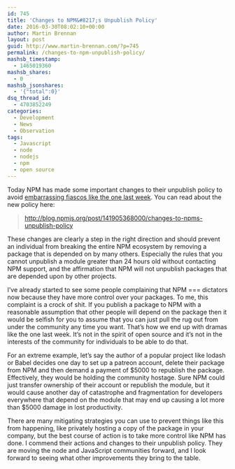 ```yaml
---
id: 745
title: 'Changes to NPM&#8217;s Unpublish Policy'
date: 2016-03-30T08:02:10+00:00
author: Martin Brennan
layout: post
guid: http://www.martin-brennan.com/?p=745
permalink: /changes-to-npm-unpublish-policy/
mashsb_timestamp:
  - 1465019360
mashsb_shares:
  - 0
mashsb_jsonshares:
  - '{"total":0}'
dsq_thread_id:
  - 4703852249
categories:
  - Development
  - News
  - Observation
tags:
  - Javascript
  - node
  - nodejs
  - npm
  - open source
---
```

Today NPM has made some important changes to their unpublish policy to avoid [embarrassing fiascos like the one last week](http://www.martin-brennan.com/npm-drama/). You can read about the new policy here:

> <http://blog.npmjs.org/post/141905368000/changes-to-npms-unpublish-policy>

These changes are clearly a step in the right direction and should prevent an individual from breaking the entire NPM ecosystem by removing a package that is depended on by many others. <!--more-->Especially the rules that you cannot unpublish a module greater than 24 hours old without contacting NPM support, and the affirmation that NPM will not unpublish packages that are depended upon by other projects.

I&#8217;ve already started to see some people complaining that NPM === dictators now because they have more control over your packages. To me, this complaint is a crock of shit. If you publish a package to NPM with a reasonable assumption that other people will depend on the package then it would be selfish for you to assume that you can just pull the rug out from under the community any time you want. That&#8217;s how we end up with dramas like the one last week. It&#8217;s not in the spirit of open source and it&#8217;s not in the interests of the community for individuals to be able to do that.

For an extreme example, let&#8217;s say the author of a popular project like lodash or Babel decides one day to set up a patreon account, delete their package from NPM and then demand a payment of $5000 to republish the package. Effectively, they would be holding the community hostage. Sure NPM could just transfer ownership of their account or republish the module, but it would cause another day of catastrophe and fragmentation for developers everywhere that depend on the module that may end up causing a lot more than $5000 damage in lost productivity.

There are many mitigating strategies you can use to prevent things like this from happening, like privately hosting a copy of the package in your company, but the best course of action is to take more control like NPM has done. I commend their actions and changes to their unpublish policy. They are moving the node and JavaScript communities forward, and I look forward to seeing what other improvements they bring to the table.

